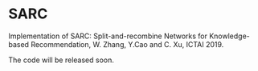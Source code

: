 # SARC

Implementation of SARC: Split-and-recombine Networks for Knowledge-based Recommendation, W. Zhang, Y.Cao and C. Xu, ICTAI 2019.

The code will be released soon.
